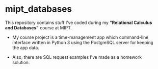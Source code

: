 # mipt_databases

This repository contains stuff I've coded during my **"Relational Calculus and Databases"** course at MIPT.

- My course project is a time-management app which command-line interface written in Python 3 using the PostgreSQL server for keeping the app data. 

- Also, there are SQL request examples I've made as a homework solution.
